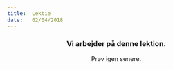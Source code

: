 ```yaml
---
title:  Lektie
date:   02/04/2018
---
```


### <center>Vi arbejder på denne lektion.</center>
<center>Prøv igen senere.</center>